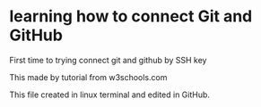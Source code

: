 # learning how to connect Git and GitHub

First time to trying connect git and github by SSH key

This made by tutorial from w3schools.com

This file created in linux terminal and edited in GitHub.

